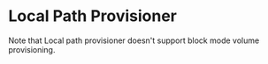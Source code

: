 # Local Path Provisioner

Note that Local path provisioner doesn't support block mode volume provisioning.
